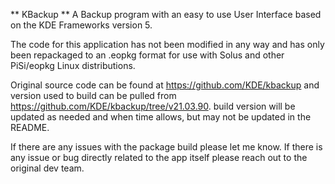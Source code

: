 ** KBackup **
A Backup program with an easy to use User Interface
based on the KDE Frameworks version 5. 

The code for this application has not been modified in any way and has only been repackaged to an .eopkg format for use with Solus and other PiSi/eopkg Linux distributions. 

Original source code can be found at https://github.com/KDE/kbackup and version used to build can be pulled from https://github.com/KDE/kbackup/tree/v21.03.90. build version will be updated as needed and when time allows, but may not be updated in the README. 

If there are any issues with the package build please let me know. If there is any issue or bug directly related to the app itself please reach out to the original dev team.
